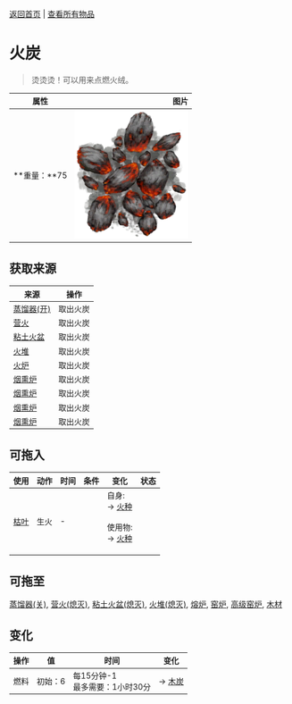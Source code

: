 [返回首页](index.md)   |  [查看所有物品](object.md)
# 火炭  
> 烫烫烫！可以用来点燃火绒。  
  
  属性  |   图片   
 ----  |  ----:   
 **重量：**75  |  ![](Sprite/Embers.png)   
  
## 获取来源  
来源  |  操作  
----  |  ----  
[蒸馏器(开)](AlembicOn.md)  |  取出火炭  
[营火](Campfire.md)  |  取出火炭  
[粘土火盆](ClayFirePit.md)  |  取出火炭  
[火堆](Fire.md)  |  取出火炭  
[火炉](Stove.md)  |  取出火炭  
[烟熏炉](Smoker.md)  |  取出火炭  
[烟熏炉](Smoker.md)  |  取出火炭  
[烟熏炉](SmokerPlastic.md)  |  取出火炭  
[烟熏炉](SmokerPlastic.md)  |  取出火炭  
## 可拖入  
使用  |  动作  |  时间  |  条件  |  变化  |  状态  
----  |  ----  |  ----  |  ----  |  ----  |  ----  
[枯叶](LeavesDry.md)  |  生火  |  -  |    |  自身:<br>→ [火种](TinderLit.md)<br><br>使用物:<br>→ [火种](TinderLit.md)<br><br>  |    
## 可拖至  
[蒸馏器(关)](AlembicOff.md), [营火(熄灭)](CampfireExtinguished.md), [粘土火盆(熄灭)](ClayFirePitExtinguished.md), [火堆(熄灭)](FireExtinguished.md), [熔炉](Forge.md), [窑炉](Kiln.md), [高级窑炉](KilnAdvanced.md), [木材](Wood.md)  
## 变化  
操作  |  值  |  时间  |  变化  
----  |  ----  |  ----  |  ----  
燃料  |  初始：6  |  每15分钟-1<br>最多需要：1小时30分  |  → [木炭](Charcoal.md)  

